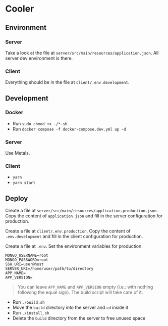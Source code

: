 # Cooler

## Environment

### Server

Take a look at the file at `server/src/main/resources/application.json`. All server dev environment is there.

### Client

Everything should be in the file at `client/.env.development`.

## Development

### Docker

- Run `sudo chmod +x ./*.sh`
- Run `docker compose -f docker-compose.dev.yml up -d`

### Server

Use Metals.

### Client

- `yarn`
- `yarn start`

## Deploy

Create a file at `server/src/main/resources/application.production.json`. Copy the content of `application.json` and fill in the server configuration for production.

Create a file at `client/.env.production`. Copy the content of `.env.development` and fill in the client configuration for production.

Create a file at `.env`. Set the environment variables for production:

```
MONGO_USERNAME=root
MONGO_PASSWORD=root
SSH_URI=user@host
SERVER_URI=/home/user/path/to/directory
APP_NAME=
APP_VERSION=
```

> You can leave `APP_NAME` and `APP_VERSION` empty (i.e.: with nothing following the equal sign). The build script will take care of it.

- Run `./build.sh`
- Move the `build` directory into the server and `cd` inside it
- Run `./install.sh`
- Delete the `build` directory from the server to free unused space
